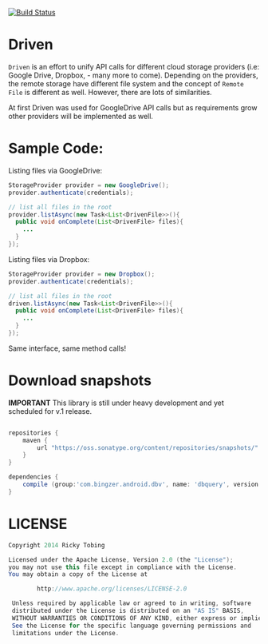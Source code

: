 [![Build Status](https://travis-ci.org/bingzer/Driven.svg?branch=master)](https://travis-ci.org/bingzer/Driven)

Driven
======
`Driven` is an effort to unify API calls for different cloud storage providers (i.e: Google Drive, Dropbox, - many more to come). Depending on the providers, the remote storage have different file system and the concept of `Remote File` is different as well. However, there are lots of similarities.

At first Driven was used for GoogleDrive API calls but as requirements grow other providers will be implemented as well.

Sample Code:
===========

Listing files via GoogleDrive:
``` java
StorageProvider provider = new GoogleDrive();
provider.authenticate(credentials);

// list all files in the root
provider.listAsync(new Task<List<DrivenFile>>(){
  public void onComplete(List<DrivenFile> files){
    ...
  }
});

```

Listing files via Dropbox:
``` java
StorageProvider provider = new Dropbox();
provider.authenticate(credentials);

// list all files in the root
driven.listAsync(new Task<List<DrivenFile>>(){
  public void onComplete(List<DrivenFile> files){
    ...
  }
});
```
Same interface, same method calls!
 
Download snapshots
==================
**IMPORTANT** 
This library is still under heavy development and yet scheduled for v.1 release.

```groovy

repositories {
    maven {
        url "https://oss.sonatype.org/content/repositories/snapshots/"
    }
}

dependencies {
    compile (group:'com.bingzer.android.dbv', name: 'dbquery', version:'0.3.0-SNAPSHOT', changing: true)
}
```

LICENSE
=======
``` java
Copyright 2014 Ricky Tobing

Licensed under the Apache License, Version 2.0 (the "License");
you may not use this file except in compliance with the License.
You may obtain a copy of the License at

        http://www.apache.org/licenses/LICENSE-2.0

 Unless required by applicable law or agreed to in writing, software
 distributed under the License is distributed on an "AS IS" BASIS,
 WITHOUT WARRANTIES OR CONDITIONS OF ANY KIND, either express or implied.
 See the License for the specific language governing permissions and
 limitations under the License.
```
